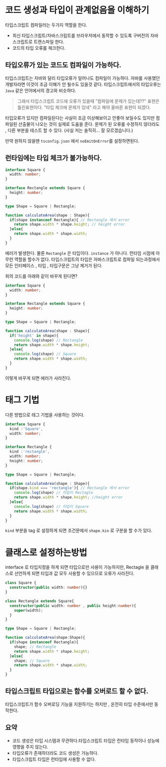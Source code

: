 # 코드 생성과 타입이 관계없음을 이해하기

타입스크립트 컴파일러는 두가지 역할을 한다.

- 최신 타입스크립트/자바스크립트를 브라우저에서 동작할 수 있도록 구버전의 자바스크립트로 트랜스파일 한다.
- 코드의 타입 오류를 체크한다.

## 타입오류가 있는 코드도 컴파일이 가능하다.

타입스크립트는 자바와 달리 타입오류가 일어나도 컴파일이 가능하다.
자바를 사용했던 개발자라면 이것이 조금 이해가 안 될수도 있을것 같다.
타입스크립트에서의 타입오류는 `Java` 같은 언어에서의 경고와 비슷하다.

> 그래서 타입스크립트 코드에 오류가 있을때 "컴파일에 문제가 있는데??" 표현은 틀린표현이다.
> "타입 체크에 문제가 있네" 라고 해야 올바른 표현이 되겠다.

타입오류가 있지만 컴파일된다는 사실이 조금 이상해보이고 안좋아 보일수도 있지만
컴파일된 산출물이 나오는 것이 실제로 도움을 준다.
문제가 된 오류를 수정하지 않더라도 , 다른 부분을 테스트 할 수 있다. (사실 저는 솔직히... 잘 모르겠습니다.)

만약 원하지 않을땐 `tsconfig.json` 에서 `noEmitOnError`를 설정하면된다.

## 런타임에는 타입 체크가 불가능하다.

```ts
interface Square {
  width: number;
}

interface Rectangle extends Square {
  height: number;
}

type Shape = Square | Rectangle;

function calculateArea(shape : Shape){
  if(shape instanceof Rectangle){ // Rectangle 에서 error
    return shape.width * shape.height; // height error
  }else{
    return shape.width * shape.width;
  }
}
```
에러가 발생한다.
물론 `Rectangle` 은 타입이다. `instance` 가 아니다. 런타임 시점에 아무런 역할을 할수가 없다. 타입스크립트의 타입은 자바스크립트로 컴파일 되는과정에서 
모든 인터페이스 , 타입 , 타입구문은 그냥 제거가 된다.

위의 코드를 아래와 같이 바꾸게 된다면?
```ts
interface Square {
  width: number;
}

interface Rectangle extends Square {
  height: number;
}

type Shape = Square | Rectangle;

function calculateArea(shape : Shape){
  if('height' in shape){ 
    console.log(shape) // Rectangle
    return shape.width * shape.height; 
  }else{
    console.log(shape) // Square
    return shape.width * shape.width;
  }
}
```
이렇게 바꾸게 되면 에러가 사라진다.

# 태그 기법

다른 방법으로 태그 기법을 사용하는 것이다.

```ts
interface Square {
  kind :'Square',
  width: number;
}

interface Rectangle {
  kind :'rectangle',
  width: number;
  height: number;
}

type Shape = Square | Rectangle;

function calculateArea(shape : Shape){
  if(shape.kind === 'rectangle'){ // Rectangle 에서 error
    console.log(shape) // 타입이 Rectagle
    return shape.width * shape.height; //height error
  }else{
    console.log(shape) // 타입이 Square
    return shape.width * shape.width;
  }
}
```

`kind` 부분을 tag 로 설정하게 되면 조건문에서 `shape.kin` 로 구분을 할 수가 있다.

# 클래스로 설정하는방법

interface 로 타입지정을 하게 되면 타입으로만 사용이 가능하지만,
Rectagle 을 클래스로 선언하게 되면 타입과 값 모두 사용할 수 있으므로 오류가 사라진다.

```ts
class Square {
  constructor(public width: number){}
}

class Rectangle extends Square{
  constructor(public width: number , public height:number){
    super(width);
  }
}

type Shape = Square | Rectangle;

function calculateArea(shape:Shape){
  if(shape instanceof Rectangle){
    shape; // Rectangle
    return shape.width * shape.height;
  }else{
    shape; // Square
    return shape.width * shape.width;
  }
}
```

## 타입스크립트 타입으로는 함수를 오버로드 할 수 없다.

타입스크립트가 함수 오버로딩 기능을 지원하기는 하지만 , 온전히 타입 수준에서만 동작한다.

## 요약

- 코드 생성은 타입 시스템과 무관하다.타입스크립트 타입은 런타임 동작이나 성능에 영향을 주지 않는다.
- 타입오류가 존재하더라도 코드 생성은 가능하다.
- 타입스크립트 타입은 런타임에 사용할 수 없다.